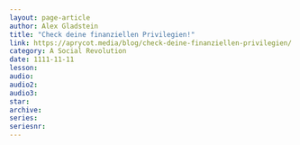 ```yaml
---
layout: page-article
author: Alex Gladstein
title: "Check deine finanziellen Privilegien!"
link: https://aprycot.media/blog/check-deine-finanziellen-privilegien/
category: A Social Revolution
date: 1111-11-11
lesson: 
audio: 
audio2: 
audio3: 
star: 
archive: 
series: 
seriesnr: 
---
```

